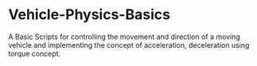 # Vehicle-Physics-Basics
A Basic Scripts for controlling the movement and direction of a moving vehicle and implementing the concept of acceleration, deceleration using torque concept.
